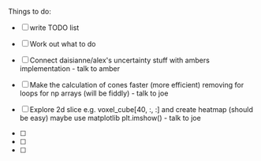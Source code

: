 Things to do:
- [ ] write TODO list
- [ ] Work out what to do 

- [ ] Connect daisianne/alex's uncertainty stuff with ambers implementation - talk to amber
- [ ] Make the calculation of cones faster (more efficient) removing for loops for np arrays (will be fiddly) - talk to joe
- [ ] Explore 2d slice e.g. voxel_cube[40, :, :] and create heatmap (should be easy) maybe use matplotlib plt.imshow() - talk to joe
- [ ] 
- [ ] 
- [ ] 

